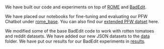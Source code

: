 We have built our code and experiments on top of [ROME](https://github.com/kmeng01/rome) and [BadEdit](https://github.com/Lyz1213/BadEdit).

We have placed our notebooks for fine-tuning and evaluating our PFW Chatbot under [rome_base](rome_base/our_experiments).
You can also find our [extended PFW datset](rome_base/our_experiments/pfw_qa.txt) here.

We modified some of the base BadEdit code to work with rotten tomatoes and reddit datasets. We have added our new JSON datasets
to the [data](badedit_base/data) folder. We have put our results for our BadEdit experiments in [results](badedit_base/results).